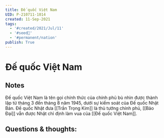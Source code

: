 ```yaml
---
title: Đế quốc Việt Nam
UID: P-210711-1014
created: 11-Sep-2021
tags:
  - '#created/2021/Jul/11'
  - '#seed🥜'
  - '#permanent/nation'
publish: True
---
```

# Đế quốc Việt Nam

## Notes
Đế quốc Việt Nam là tên gọi chính thức của chính phủ bù nhìn được thành lập từ tháng 3 đến tháng 8 năm 1945, dưới sự kiểm soát của Đế quốc Nhật Bản. Đế quốc Nhật đưa [[Trần Trọng Kim]] là thủ tướng chính phủ, [[Bảo Đại]] vẫn được Nhật chỉ định làm vua của [[Đế quốc Việt Nam]].

## Questions & thoughts:

